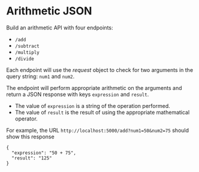 Arithmetic JSON
===============

Build an arithmetic API with four endpoints:
* `/add`
* `/subtract`
* `/multiply`
* `/divide`

Each endpoint will use the *request* object to check for two arguments
in the query string: `num1` and `num2`.

The endpoint will perform appropriate arithmetic on the arguments and
return a JSON response with keys `expression` and `result`.

* The value of `expression` is a string of the operation performed.
* The value of `result` is the result of using the appropriate
  mathematical operator.

For example, the URL `http://localhost:5000/add?num1=50&num2=75`
should show this response

```
{
  "expression": "50 + 75",
  "result": "125"
}
```